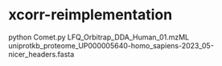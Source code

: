 # xcorr-reimplementation

python Comet.py LFQ_Orbitrap_DDA_Human_01.mzML uniprotkb_proteome_UP000005640-homo_sapiens-2023_05-nicer_headers.fasta